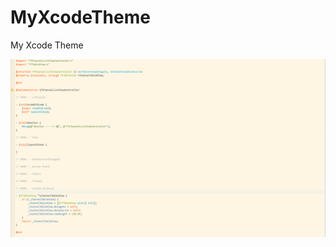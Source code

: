 # MyXcodeTheme
My Xcode Theme

![Image](https://github.com/KimJin77/MyXcodeTheme/blob/master/%E6%9C%AA%E5%91%BD%E5%90%8D.png)
